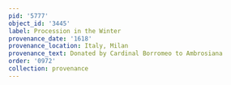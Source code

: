 ```yaml
---
pid: '5777'
object_id: '3445'
label: Procession in the Winter
provenance_date: '1618'
provenance_location: Italy, Milan
provenance_text: Donated by Cardinal Borromeo to Ambrosiana
order: '0972'
collection: provenance
---
```

